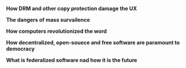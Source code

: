 **How DRM and other copy protection damage the UX**

**The dangers of mass survailence**

**How computers revolutionized the word**

**How decentralized, open-souece and free software are paramount to democracy**

**What is federalized software nad how it is the future**

